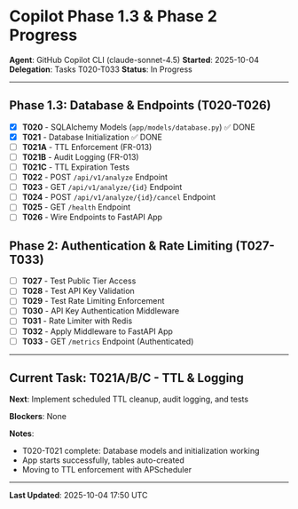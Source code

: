 # Copilot Phase 1.3 & Phase 2 Progress

**Agent**: GitHub Copilot CLI (claude-sonnet-4.5)
**Started**: 2025-10-04
**Delegation**: Tasks T020-T033
**Status**: In Progress

---

## Phase 1.3: Database & Endpoints (T020-T026)

- [x] **T020** - SQLAlchemy Models (`app/models/database.py`) ✅ DONE
- [x] **T021** - Database Initialization ✅ DONE
- [ ] **T021A** - TTL Enforcement (FR-013)
- [ ] **T021B** - Audit Logging (FR-013)
- [ ] **T021C** - TTL Expiration Tests
- [ ] **T022** - POST `/api/v1/analyze` Endpoint
- [ ] **T023** - GET `/api/v1/analyze/{id}` Endpoint
- [ ] **T024** - POST `/api/v1/analyze/{id}/cancel` Endpoint
- [ ] **T025** - GET `/health` Endpoint
- [ ] **T026** - Wire Endpoints to FastAPI App

## Phase 2: Authentication & Rate Limiting (T027-T033)

- [ ] **T027** - Test Public Tier Access
- [ ] **T028** - Test API Key Validation
- [ ] **T029** - Test Rate Limiting Enforcement
- [ ] **T030** - API Key Authentication Middleware
- [ ] **T031** - Rate Limiter with Redis
- [ ] **T032** - Apply Middleware to FastAPI App
- [ ] **T033** - GET `/metrics` Endpoint (Authenticated)

---

## Current Task: T021A/B/C - TTL & Logging

**Next**: Implement scheduled TTL cleanup, audit logging, and tests

**Blockers**: None

**Notes**:
- T020-T021 complete: Database models and initialization working
- App starts successfully, tables auto-created
- Moving to TTL enforcement with APScheduler

---

**Last Updated**: 2025-10-04 17:50 UTC
